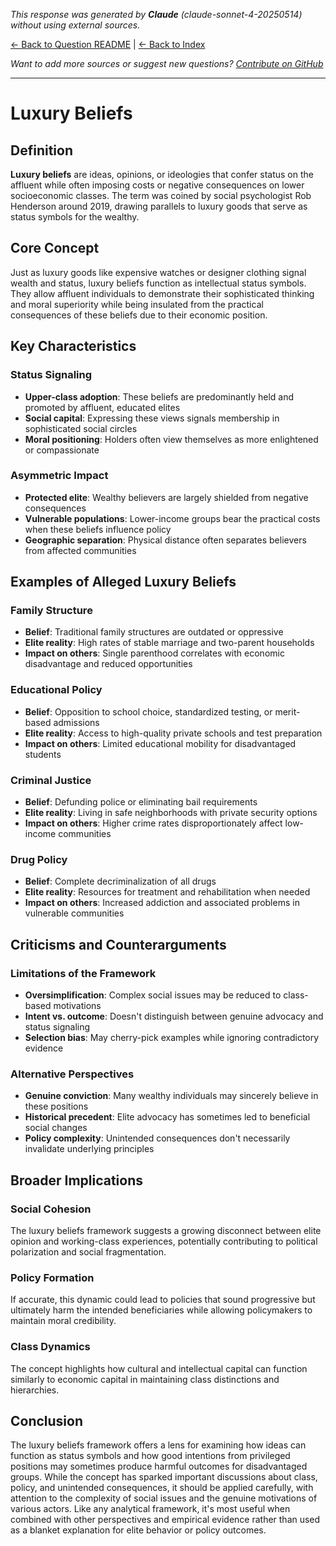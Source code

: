 <!-- 
Generated by: claude
Model: claude-sonnet-4-20250514
Prompt type: default
Generated at: 2025-06-08T21:09:50.926907
-->

*This response was generated by **Claude** (claude-sonnet-4-20250514) without using external sources.*

[← Back to Question README](README.md) | [← Back to Index](../README.md)

*Want to add more sources or suggest new questions? [Contribute on GitHub](https://github.com/justinwest/SuggestedSources)*

---

# Luxury Beliefs

## Definition

**Luxury beliefs** are ideas, opinions, or ideologies that confer status on the affluent while often imposing costs or negative consequences on lower socioeconomic classes. The term was coined by social psychologist Rob Henderson around 2019, drawing parallels to luxury goods that serve as status symbols for the wealthy.

## Core Concept

Just as luxury goods like expensive watches or designer clothing signal wealth and status, luxury beliefs function as intellectual status symbols. They allow affluent individuals to demonstrate their sophisticated thinking and moral superiority while being insulated from the practical consequences of these beliefs due to their economic position.

## Key Characteristics

### Status Signaling
- **Upper-class adoption**: These beliefs are predominantly held and promoted by affluent, educated elites
- **Social capital**: Expressing these views signals membership in sophisticated social circles
- **Moral positioning**: Holders often view themselves as more enlightened or compassionate

### Asymmetric Impact
- **Protected elite**: Wealthy believers are largely shielded from negative consequences
- **Vulnerable populations**: Lower-income groups bear the practical costs when these beliefs influence policy
- **Geographic separation**: Physical distance often separates believers from affected communities

## Examples of Alleged Luxury Beliefs

### Family Structure
- **Belief**: Traditional family structures are outdated or oppressive
- **Elite reality**: High rates of stable marriage and two-parent households
- **Impact on others**: Single parenthood correlates with economic disadvantage and reduced opportunities

### Educational Policy
- **Belief**: Opposition to school choice, standardized testing, or merit-based admissions
- **Elite reality**: Access to high-quality private schools and test preparation
- **Impact on others**: Limited educational mobility for disadvantaged students

### Criminal Justice
- **Belief**: Defunding police or eliminating bail requirements
- **Elite reality**: Living in safe neighborhoods with private security options
- **Impact on others**: Higher crime rates disproportionately affect low-income communities

### Drug Policy
- **Belief**: Complete decriminalization of all drugs
- **Elite reality**: Resources for treatment and rehabilitation when needed
- **Impact on others**: Increased addiction and associated problems in vulnerable communities

## Criticisms and Counterarguments

### Limitations of the Framework
- **Oversimplification**: Complex social issues may be reduced to class-based motivations
- **Intent vs. outcome**: Doesn't distinguish between genuine advocacy and status signaling
- **Selection bias**: May cherry-pick examples while ignoring contradictory evidence

### Alternative Perspectives
- **Genuine conviction**: Many wealthy individuals may sincerely believe in these positions
- **Historical precedent**: Elite advocacy has sometimes led to beneficial social changes
- **Policy complexity**: Unintended consequences don't necessarily invalidate underlying principles

## Broader Implications

### Social Cohesion
The luxury beliefs framework suggests a growing disconnect between elite opinion and working-class experiences, potentially contributing to political polarization and social fragmentation.

### Policy Formation
If accurate, this dynamic could lead to policies that sound progressive but ultimately harm the intended beneficiaries while allowing policymakers to maintain moral credibility.

### Class Dynamics
The concept highlights how cultural and intellectual capital can function similarly to economic capital in maintaining class distinctions and hierarchies.

## Conclusion

The luxury beliefs framework offers a lens for examining how ideas can function as status symbols and how good intentions from privileged positions may sometimes produce harmful outcomes for disadvantaged groups. While the concept has sparked important discussions about class, policy, and unintended consequences, it should be applied carefully, with attention to the complexity of social issues and the genuine motivations of various actors. Like any analytical framework, it's most useful when combined with other perspectives and empirical evidence rather than used as a blanket explanation for elite behavior or policy outcomes.